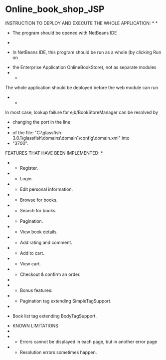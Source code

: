 # Online_book_shop_JSP
INSTRUCTION TO DEPLOY AND EXECUTE THE WHOLE APPLICATION:
*
* 

- The program should be opened with NetBeans IDE
* 

- In NetBeans IDE, this program should be run as a whole (by clicking Run on
*   the Enterprise Application OnlineBookStore), not as separate modules
* - 

The whole application should be deployed before the web module can run
* - 

In most case, lookup failure for ejb/BookStoreManager can be resolved by
*   changing the port in the line
*   <iiop-listener port="xxxx" id="orb-listener-1" address="0.0.0.0" lazy-init="true" />
*   of the file: "C:\glassfish-3.0.1\glassfish\domains\domain1\config\domain.xml" into
*   "3700".


FEATURES THAT HAVE BEEN IMPLEMENTED:
*
* - Register.
* - Login.
* - Edit personal information.
* - Browse for books.
* - Search for books.
* - Pagination.
* - View book details.
* - Add rating and comment.
* - Add to cart.
* - View cart.
* - Checkout & confirm an order.
*
* + Bonus features:
*   - Pagination tag extending SimpleTagSupport.
*   

- Book list tag extending BodyTagSupport.




* KNOWN LIMITATIONS
*
* - Errors cannot be displayed in each page, but in another error page
* - Resolution errors sometimes happen.
